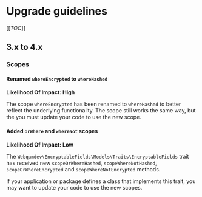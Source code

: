 # Upgrade guidelines

[[_TOC_]]

## 3.x to 4.x

### Scopes

#### Renamed `whereEncrypted` to `whereHashed`
**Likelihood Of Impact: High**

The scope `whereEncrypted` has been renamed to `whereHashed` to better reflect the underlying functionality.
The scope still works the same way, but the you must update your code to use the new scope.

#### Added `orWhere` and `whereNot` scopes
**Likelihood Of Impact: Low**

The `Webqamdev\EncryptableFields\Models\Traits\EncryptableFields` trait has received new `scopeOrWhereHashed`,
`scopeWhereNotHashed`, `scopeOrWhereEncrypted` and `scopeWhereNotEncrypted` methods.

If your application or package defines a class that implements this trait, you may want to update your code to use
the new scopes.
